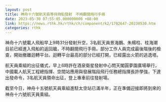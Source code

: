 ```yaml
---
layout: post
title: 神舟十六號航天員等待飛船發射　不時翻閱飛行手冊
date: 2023-05-30 07:55:05.000000000 +08:00
link: https://news.rthk.hk/rthk/ch/component/k2/1702647-20230530.htm
categories: rthk
---
```


神舟十六號載人飛船早上9時31分發射升空，3名航天員景海鵬、朱楊柱、桂海潮目前已經進入飛船的返回艙，不時翻閱飛行手冊。部分工作人員完成最後階後的檢查，開始撤離迴轉平台。迴轉平台最高的部分已經打開，已經露出火箭的逃逸塔。

航天員乘組的出征儀式，早上6時許在酒泉衛星發射中心問天閣圓夢園廣場舉行，中國載人航天工程總指揮、空間站應用與發展階段飛行任務總指揮長許學強，下達出發命令，3名航天員領命出征，登上專車前往發射場。

截至今日，神舟十五號航天員乘組進駐太空站已滿半年，正在準備迎接即將到來的神舟十六號航天員乘組。
